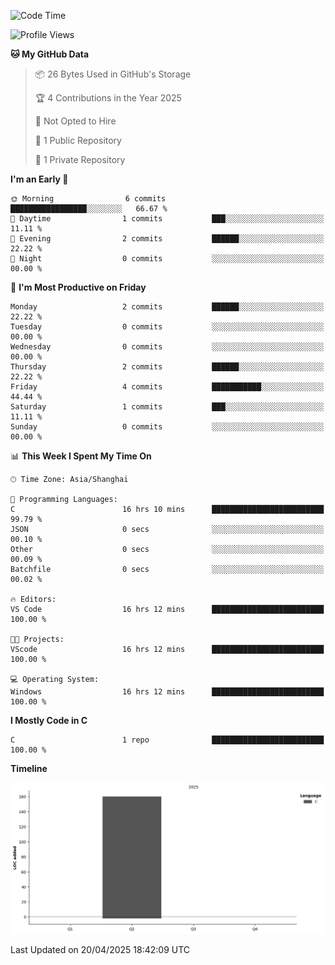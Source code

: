 <!--START_SECTION:waka-->
![Code Time](http://img.shields.io/badge/Code%20Time-20%20hrs%2051%20mins-blue)

![Profile Views](http://img.shields.io/badge/Profile%20Views-46-blue)

**🐱 My GitHub Data** 

> 📦 26 Bytes Used in GitHub's Storage 
 > 
> 🏆 4 Contributions in the Year 2025
 > 
> 🚫 Not Opted to Hire
 > 
> 📜 1 Public Repository 
 > 
> 🔑 1 Private Repository 
 > 
**I'm an Early 🐤** 

```text
🌞 Morning                6 commits           █████████████████░░░░░░░░   66.67 % 
🌆 Daytime                1 commits           ███░░░░░░░░░░░░░░░░░░░░░░   11.11 % 
🌃 Evening                2 commits           ██████░░░░░░░░░░░░░░░░░░░   22.22 % 
🌙 Night                  0 commits           ░░░░░░░░░░░░░░░░░░░░░░░░░   00.00 % 
```
📅 **I'm Most Productive on Friday** 

```text
Monday                   2 commits           ██████░░░░░░░░░░░░░░░░░░░   22.22 % 
Tuesday                  0 commits           ░░░░░░░░░░░░░░░░░░░░░░░░░   00.00 % 
Wednesday                0 commits           ░░░░░░░░░░░░░░░░░░░░░░░░░   00.00 % 
Thursday                 2 commits           ██████░░░░░░░░░░░░░░░░░░░   22.22 % 
Friday                   4 commits           ███████████░░░░░░░░░░░░░░   44.44 % 
Saturday                 1 commits           ███░░░░░░░░░░░░░░░░░░░░░░   11.11 % 
Sunday                   0 commits           ░░░░░░░░░░░░░░░░░░░░░░░░░   00.00 % 
```


📊 **This Week I Spent My Time On** 

```text
🕑︎ Time Zone: Asia/Shanghai

💬 Programming Languages: 
C                        16 hrs 10 mins      █████████████████████████   99.79 % 
JSON                     0 secs              ░░░░░░░░░░░░░░░░░░░░░░░░░   00.10 % 
Other                    0 secs              ░░░░░░░░░░░░░░░░░░░░░░░░░   00.09 % 
Batchfile                0 secs              ░░░░░░░░░░░░░░░░░░░░░░░░░   00.02 % 

🔥 Editors: 
VS Code                  16 hrs 12 mins      █████████████████████████   100.00 % 

🐱‍💻 Projects: 
VScode                   16 hrs 12 mins      █████████████████████████   100.00 % 

💻 Operating System: 
Windows                  16 hrs 12 mins      █████████████████████████   100.00 % 
```

**I Mostly Code in C** 

```text
C                        1 repo              █████████████████████████   100.00 % 
```



**Timeline**

![Lines of Code chart](https://raw.githubusercontent.com/AutCaesarAutNihil/AutCaesarAutNihil/main/assets/bar_graph.png)


 Last Updated on 20/04/2025 18:42:09 UTC
<!--END_SECTION:waka-->
